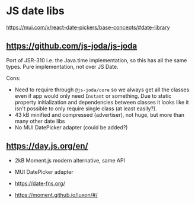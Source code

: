 # JS date libs

https://mui.com/x/react-date-pickers/base-concepts/#date-library

## https://github.com/js-joda/js-joda

Port of JSR-310 i.e. the Java.time implementation, so this has all the
same types. Pure implementation, not over JS Date.

Cons:

- Need to require through `@js-joda/core` so we always get all the classes
  even if app would only need `Instant` or something. Due to static property
  initialization and dependencies between classes it looks like it isn't possible
  to only require single class (at least easily?).
- 43 kB minified and compressed (advertiser), not huge, but more than many other
  date libs
- No MUI DatePicker adapter (could be added?)

## https://day.js.org/en/

- 2kB Moment.js modern alternative, same API
- MUI DatePicker adapter

- https://date-fns.org/
- https://moment.github.io/luxon/#/
